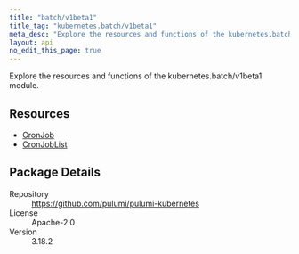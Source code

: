 ```yaml
---
title: "batch/v1beta1"
title_tag: "kubernetes.batch/v1beta1"
meta_desc: "Explore the resources and functions of the kubernetes.batch/v1beta1 module."
layout: api
no_edit_this_page: true
---
```


<!-- WARNING: this file was generated by Pulumi Docs Generator. -->
<!-- Do not edit by hand unless you're certain you know what you are doing! -->

Explore the resources and functions of the kubernetes.batch/v1beta1 module.

<h2 id="resources">Resources</h2>
<ul class="api">
    <li><a href="cronjob" title="CronJob"><span class="api-symbol api-symbol--resource"></span>CronJob</a></li>
    <li><a href="cronjoblist" title="CronJobList"><span class="api-symbol api-symbol--resource"></span>CronJobList</a></li>
</ul>

<h2 id="package-details">Package Details</h2>
<dl class="package-details">
	<dt>Repository</dt>
	<dd><a href="https://github.com/pulumi/pulumi-kubernetes">https://github.com/pulumi/pulumi-kubernetes</a></dd>
	<dt>License</dt>
	<dd>Apache-2.0</dd>
	<dt>Version</dt>
	<dd>3.18.2</dd>
</dl>

